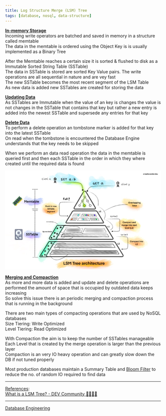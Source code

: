 ```yaml
---
title: Log Structure Merge (LSM) Tree
tags: [database, nosql, data-structure]
---
```


**<u>In-memory Storage</u>**  
Incoming write operators are batched and saved in memory in a structure called memtable  
The data in the memtable is ordered using the Object Key is is usually implemented as a Binary Tree

After the Memtable reaches a certain size it is sorted & flushed to disk as a Immutable Sorted String Table (SSTable)  
The data in SSTable is stored are sorted Key Value pairs. The write operations are all sequential in nature and are vey fast  
The new SSTable becomes the most recent segment of the LSM Table  
As new data is added new SSTables are created for storing the data

**<u>Updating Data</u>**  
As SSTables are Immutable when the value of an key is changes the value is not changes in the SSTable that contains that key but rather a new entry is added into the newest  SSTable and supersede any entries for that key

**<u>Delete Data</u>**  
To perform a delete operation an tombstone marker is added for that key into the latest SSTable  
On read when the tombstone is encountered the Database Engine understands that the key needs to be skipped

When we perform an data read operation the data in the memtable is queried first and then each SSTable in the order in which they where created until the required data is found

![LSM Tree|500](../../Software%20Engineering/System%20Design/images/lsm-tree.jpg)

**<u>Merging and Compaction</u>**  
As more and more data is added and update and delete operations are performed the amount of space that is occupied by outdated data keeps increasing  
So solve this issue there is an periodic merging and compaction process that is running in the background

There are two main types of compacting operations that are used by NoSQL databases  
Size Tiering: Write Optimized  
Level Tiering: Read Optimized

With Compaction the aim is to keep the number of SSTables manageable  
Each Level that is created by the merge operation is larger than the previous layer  
Compaction is an very IO heavy operation and can greatly slow down the DB if not tuned properly

Most production databases maintain a Summary Table and [Bloom Filter](../../Software%20Engineering/Data%20Structures%20&%20Algorithms/Data%20Structures/Bloom%20Filter.md) to reduce the no. of random IO required to find data

---

<u>References</u>:  
[What is a LSM Tree? - DEV Community 👩‍💻👨‍💻](https://dev.to/creativcoder/what-is-a-lsm-tree-3d75)

---

[Database Engineering](../Database%20Engineering.md)